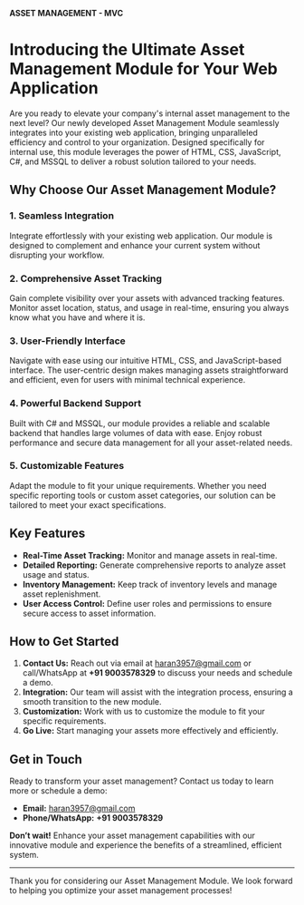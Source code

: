 **ASSET MANAGEMENT - MVC**
# **Introducing the Ultimate Asset Management Module for Your Web Application**

Are you ready to elevate your company's internal asset management to the next level? Our newly developed Asset Management Module seamlessly integrates into your existing web application, bringing unparalleled efficiency and control to your organization. Designed specifically for internal use, this module leverages the power of HTML, CSS, JavaScript, C#, and MSSQL to deliver a robust solution tailored to your needs.

## **Why Choose Our Asset Management Module?**

### **1. Seamless Integration**

Integrate effortlessly with your existing web application. Our module is designed to complement and enhance your current system without disrupting your workflow.

### **2. Comprehensive Asset Tracking**

Gain complete visibility over your assets with advanced tracking features. Monitor asset location, status, and usage in real-time, ensuring you always know what you have and where it is.

### **3. User-Friendly Interface**

Navigate with ease using our intuitive HTML, CSS, and JavaScript-based interface. The user-centric design makes managing assets straightforward and efficient, even for users with minimal technical experience.

### **4. Powerful Backend Support**

Built with C# and MSSQL, our module provides a reliable and scalable backend that handles large volumes of data with ease. Enjoy robust performance and secure data management for all your asset-related needs.

### **5. Customizable Features**

Adapt the module to fit your unique requirements. Whether you need specific reporting tools or custom asset categories, our solution can be tailored to meet your exact specifications.

## **Key Features**

- **Real-Time Asset Tracking:** Monitor and manage assets in real-time.
- **Detailed Reporting:** Generate comprehensive reports to analyze asset usage and status.
- **Inventory Management:** Keep track of inventory levels and manage asset replenishment.
- **User Access Control:** Define user roles and permissions to ensure secure access to asset information.

## **How to Get Started**

1. **Contact Us:** Reach out via email at [haran3957@gmail.com](mailto:haran3957@gmail.com) or call/WhatsApp at **+91 9003578329** to discuss your needs and schedule a demo.
2. **Integration:** Our team will assist with the integration process, ensuring a smooth transition to the new module.
3. **Customization:** Work with us to customize the module to fit your specific requirements.
4. **Go Live:** Start managing your assets more effectively and efficiently.

## **Get in Touch**

Ready to transform your asset management? Contact us today to learn more or schedule a demo:

- **Email:** [haran3957@gmail.com](mailto:haran3957@gmail.com)
- **Phone/WhatsApp:** **+91 9003578329**

**Don’t wait!** Enhance your asset management capabilities with our innovative module and experience the benefits of a streamlined, efficient system.

---

Thank you for considering our Asset Management Module. We look forward to helping you optimize your asset management processes!

